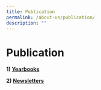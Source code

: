 ```yaml
---
title: Publication
permalink: /about-us/publication/
description: ""
---
```

# Publication

<b>1) <u>Yearbooks</u></b>

<b>2) <u>Newsletters</u></b>